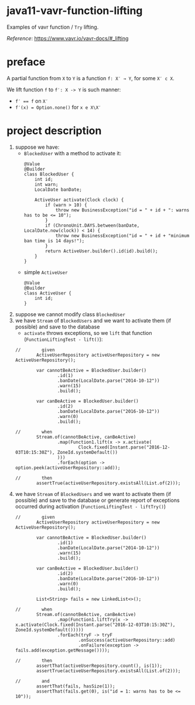 # java11-vavr-function-lifting
Examples of vavr function / `Try` lifting.

_Reference_: https://www.vavr.io/vavr-docs/#_lifting

# preface
A partial function from `X` to `Y` is a function `f: X′ → Y`, 
for some `X′ c X`.

We lift function `f` to `f′: X -> Y` is such manner:
* `f′ == f` on `X′`
* `f′(x) = Option.none()` for `x e X\X′`

# project description
1. suppose we have:
    * `BlockedUser` with a method to activate it:
        ```
        @Value
        @Builder
        class BlockedUser {
            int id;
            int warn;
            LocalDate banDate;
            
            ActiveUser activate(Clock clock) {
                if (warn > 10) {
                    throw new BusinessException("id = " + id + ": warns has to be <= 10");
                }
                if (ChronoUnit.DAYS.between(banDate, LocalDate.now(clock)) < 14) {
                    throw new BusinessException("id = " + id + "minimum ban time is 14 days!");
                }
                return ActiveUser.builder().id(id).build();
            }
        }
        ```
    * simple `ActiveUser`
        ```
        @Value
        @Builder
        class ActiveUser {
            int id;
        }
        ```
1. suppose we cannot modify class `BlockedUser`
1. we have `Stream` of `BlockedUsers` and 
we want to activate them (if possible) and save 
to the database
    * `activate` throws exceptions, so we `lift` that 
    function (`FunctionLiftingTest - lift()`):
    ```
    //        given
            ActiveUserRepository activeUserRepository = new ActiveUserRepository();
    
            var cannotBeActive = BlockedUser.builder()
                    .id(1)
                    .banDate(LocalDate.parse("2014-10-12"))
                    .warn(15)
                    .build();
    
            var canBeActive = BlockedUser.builder()
                    .id(2)
                    .banDate(LocalDate.parse("2016-10-12"))
                    .warn(0)
                    .build();
    
    //        when
            Stream.of(cannotBeActive, canBeActive)
                    .map(Function1.lift(x -> x.activate(
                            Clock.fixed(Instant.parse("2016-12-03T10:15:30Z"), ZoneId.systemDefault())
                    )))
                    .forEach(option -> option.peek(activeUserRepository::add));
    
    //        then
            assertTrue(activeUserRepository.existsAll(List.of(2)));
    ```
1. we have `Stream` of `BlockedUsers` and 
   we want to activate them (if possible) and save 
   to the database or generate report of exceptions
   occurred during activation (`FunctionLiftingTest - liftTry()`)
   ```
   //        given
           ActiveUserRepository activeUserRepository = new ActiveUserRepository();
   
           var cannotBeActive = BlockedUser.builder()
                   .id(1)
                   .banDate(LocalDate.parse("2014-10-12"))
                   .warn(15)
                   .build();
   
           var canBeActive = BlockedUser.builder()
                   .id(2)
                   .banDate(LocalDate.parse("2016-10-12"))
                   .warn(0)
                   .build();
   
           List<String> fails = new LinkedList<>();
   
   //        when
           Stream.of(cannotBeActive, canBeActive)
                   .map(Function1.liftTry(x -> x.activate(Clock.fixed(Instant.parse("2016-12-03T10:15:30Z"), ZoneId.systemDefault()))))
                   .forEach(tryF -> tryF
                           .onSuccess(activeUserRepository::add)
                           .onFailure(exception -> fails.add(exception.getMessage())));
   
   //        then
           assertThat(activeUserRepository.count(), is(1));
           assertTrue(activeUserRepository.existsAll(List.of(2)));
   
   //        and
           assertThat(fails, hasSize(1));
           assertThat(fails.get(0), is("id = 1: warns has to be <= 10"));
   ```
   